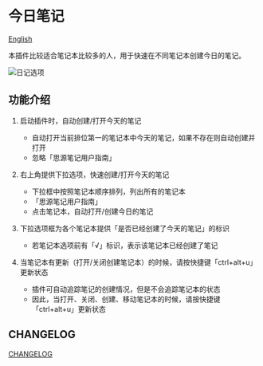 # 今日笔记

[English](https://github.com/frostime/siyuan-plugin-open-diary/blob/master/README-en.md)

本插件比较适合笔记本比较多的人，用于快速在不同笔记本创建今日的笔记。

![日记选项](https://img-bed-1255650068.cos.ap-chengdu.myqcloud.com/inbox/2023/04/10-12_34_04-20230410123403.png)

## 功能介绍

1. 启动插件时，自动创建/打开今天的笔记
    - 自动打开当前排位第一的笔记本中今天的笔记，如果不存在则自动创建并打开
    - 忽略「思源笔记用户指南」

2. 右上角提供下拉选项，快速创建/打开今天的笔记
    - 下拉框中按照笔记本顺序排列，列出所有的笔记本
    - 「思源笔记用户指南」
    - 点击笔记本，自动打开/创建今日的笔记

3. 下拉选项框为各个笔记本提供「是否已经创建了今天的笔记」的标识
    - 若笔记本选项前有「√」标识，表示该笔记本已经创建了笔记

4. 当笔记本有更新（打开/关闭创建笔记本）的时候，请按快捷键「ctrl+alt+u」更新状态
    - 插件可自动追踪笔记的创建情况，但是不会追踪笔记本的状态
    - 因此，当打开、关闭、创建、移动笔记本的时候，请按快捷键「ctrl+alt+u」更新状态

## CHANGELOG

[CHANGELOG](https://github.com/frostime/siyuan-plugin-open-diary/blob/master/CHANGELOG.md)
